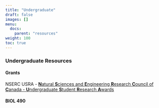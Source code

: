 ```yaml
---
title: "Undergraduate"
draft: false
images: []
menu:
  docs:
    parent: "resources"
weight: 100
toc: true
---
```


### Undergraduate Resources

#### Grants
NSERC USRA - [**N**atural **S**ciences and **E**ngineering **R**esearch **C**ouncil of **C**anada - **U**ndergraduate **S**tudent **R**esearch **A**wards](https://www.nserc-crsng.gc.ca/students-etudiants/ug-pc/usra-brpc_eng.asp)

#### BIOL 490

